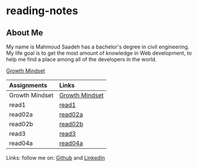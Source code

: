 # reading-notes

## About Me

My name is Mahmoud Saadeh has a bachelor's degree in civil engineering.
My life goal is to get the most amount of knowledge in Web development, to help me find a place among all of the developers in the world.

[Growth Mindset](/Growth-Mindset.md)

| Assignments    | Links                                |
| :------------- | :----------------------------------- |
| Growth Mindset | [Growth Mindset](/Growth-Mindset.md) |
| read1          | [read1](read1.md)                    |
| read02a        | [read02a](read02a.md)                |
| read02b        | [read02b](read02b.md)                |
| read3          | [read3](read3.md)                    |
| read04a        | [read04a](read04a.md)                |

Links: follow me on: [Github](https://github.com/Mahmoud-Saadeh) and [LinkedIn](https://www.linkedin.com/in/mahmoud-saadeh-908b3116a/)
